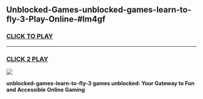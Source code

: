 
## Unblocked-Games-unblocked-games-learn-to-fly-3-Play-Online-#lm4gf
<h3>
<a href="https://premium.freeplayer.one?title=unblocked-games-learn-to-fly-3&ref=27F">CLICK TO PLAY</a></h3>
<hr>

<h3>
<a href="https://premium.freeplayer.one?title=unblocked-games-learn-to-fly-3&ref=27F">CLICK 2 PLAY</a>
  
</h3>

<a href="https://premium.freeplayer.one?title=unblocked-games-learn-to-fly-3&ref=27F"><img src="https://clearcache.store/games.png"></a>


**unblocked-games-learn-to-fly-3 games unblocked: Your Gateway to Fun and Accessible Online Gaming**

